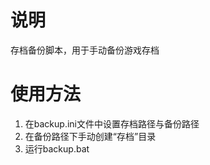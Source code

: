 # 说明
存档备份脚本，用于手动备份游戏存档

# 使用方法
1. 在backup.ini文件中设置存档路径与备份路径  
2. 在备份路径下手动创建“存档”目录  
3. 运行backup.bat
